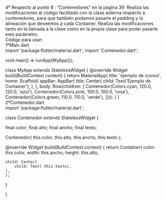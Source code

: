4º Respecto al punto 8 : “Contenedores” en la página 39: Realiza las modificaciones al código facilitado con la clase externa respecto a contenedores, para que también podamos pasarle el padding y la alineación que deseemos a cada Container. Realiza las modificaciones tanto en la llamada a la clase como en la propia clase para poder pasarle este parámetro. <br>
Código para usar:<br>
1ºMain.dart<br>
import 'package:flutter/material.dart';
import 'Contenedor.dart';

void main() => runApp(MyApp());

class MyApp extends StatelessWidget {
  @override
  Widget build(BuildContext context) {
    return MaterialApp(
        title: 'ejemplo de iconos',
        home: Scaffold(
            appBar: AppBar(
              title: Center(
                child: Text('Ejemplo de Container'),
              ),
            ),
            body: Row(children: <Widget>[
              Contenedor(Colors.cyan, 120.0, 120.0, 'azul'),
              Contenedor(Colors.pink, 100.0, 100.0, 'rosa'),
              Contenedor(Colors.green, 110.0, 110.0, 'verde'),
            ])));
  }
}
<br>
2ºContenedor.dart<br>
import 'package:flutter/material.dart';
 
class Contenedor extends StatelessWidget {
 
  final color;
  final alto;
  final ancho;
  final texto;
 
  Contenedor( this.color, this.alto, this.ancho, this.texto );
 
  @override
  Widget build(BuildContext context) {
	return Container(
  	color: this.color,
	  width: this.ancho,
  	height: this.alto,
	
  	child: Center(
    	child: Text( this.texto),
  	),
	);
  }
 
}
